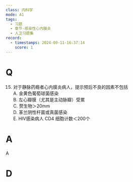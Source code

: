 ```yaml
---
class: 内科学
mode: A1
tags:
  - 习题
  - 章节-感染性心内膜炎
  - 人卫习题集
record:
  - timestamps: 2024-09-11-16:37:14
    score: 1
---
```


# Q
15. 对于静脉药瘾者心内膜炎病人，提示预后不良的因素不包括  
A. 金黄色葡萄球菌感染  
B. 左心瓣膜（尤其是主动脉瓣）受累  
C. 赘生物＞20mm  
D. 革兰阴性杆菌或真菌感染  
E. HIV感染病人 CD4 细胞计数＜200个  
# A
A
# D
